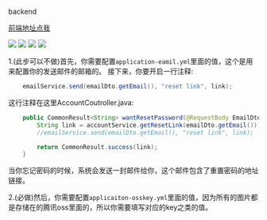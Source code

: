 backend

[前端地址点我](https://github.com/LittleTheFu/demo_app_front_end)

![](https://img.shields.io/badge/mybatis-green.svg)
![](https://img.shields.io/badge/spring_boot-green.svg)
![](https://img.shields.io/badge/swagger3-green.svg)
![](https://img.shields.io/badge/tencent_cos-green.svg)

1.(此步可以不做)首先，你需要配置`application-eamil.yml`里面的值，这个是用来配置你的发送邮件的邮箱的。
接下来，你要开启一行注释:

```java
	emailService.send(emailDto.getEmail(), "reset link", link);
```

这行注释在这里AccountCoutroller.java:

```java
	public CommonResult<String> wantResetPassword(@RequestBody EmailDto emailDto) 	{
		String link = accountService.getResetLink(emailDto.getEmail());
		//emailService.send(emailDto.getEmail(), "reset link", link);

		return CommonResult.success(link);
	}
```

当你忘记密码的时候，系统会发送一封邮件给你，这个邮件包含了重置密码的地址链接。

2.(必做)然后，你需要配置`applicaiton-osskey.yml`里面的值，因为所有的图片都是存储在的腾讯oss里面的，所以你需要填写对应的key之类的值。